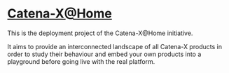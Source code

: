 # [Catena-X@Home](https://catenax-ng.github.io/docs/catenax-at-home-getting-started-guide)

This is the deployment project of the Catena-X@Home initiative.

It aims to provide an interconnected landscape of all Catena-X products in order to study their behaviour and embed your own products
into a playground before going live with the real platform.
